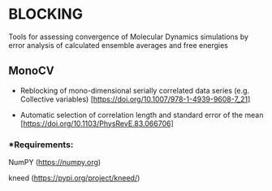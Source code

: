 # BLOCKING
Tools for assessing convergence of Molecular Dynamics simulations by error analysis of calculated ensemble averages and free energies

## MonoCV
- Reblocking of mono-dimensional serially correlated data series (e.g. Collective variables)
[https://doi.org/10.1007/978-1-4939-9608-7_21]

- Automatic selection of correlation length and standard error of the mean
[https://doi.org/10.1103/PhysRevE.83.066706]

### *Requirements:
NumPY (https://numpy.org)

kneed (https://pypi.org/project/kneed/)
